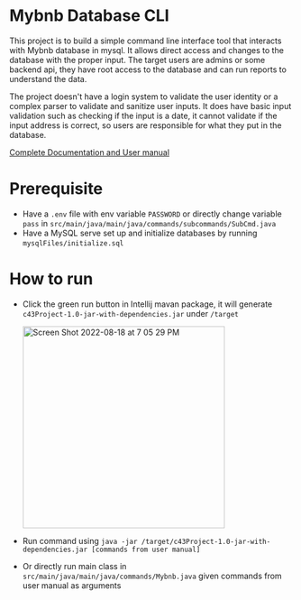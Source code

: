 # Mybnb Database CLI

This project is to build a simple command line interface tool that interacts with Mybnb database in mysql. It allows direct access and changes to the database with the proper input. The target users are admins or some backend api, they have root access to the database and can run reports to understand the data.

The project doesn't have a login system to validate the user identity or a complex parser to validate and sanitize user inputs. It does have basic input validation such as checking if the input is a date, it cannot validate if the input address is correct, so users are responsible for what they put in the database.

[Complete Documentation and User manual](https://docs.google.com/document/d/1_E9HEIFYJf2TkhxW_CuDHhsUBc7a6nC949AJCODEu5w/edit?usp=sharing)

# Prerequisite 
 - Have a `.env` file with env variable `PASSWORD` 
     or directly change variable `pass` in `src/main/java/main/java/commands/subcommands/SubCmd.java`
 - Have a MySQL serve set up and initialize databases by running `mysqlFiles/initialize.sql`

# How to run
  - Click the green run button in Intellij mavan package, it will generate `c43Project-1.0-jar-with-dependencies.jar` under `/target`
  
    <img width="358" alt="Screen Shot 2022-08-18 at 7 05 29 PM" src="https://user-images.githubusercontent.com/78982364/185510057-5a198fee-404c-44ef-a173-d5301f2a2fac.png">
  - Run command using `java -jar /target/c43Project-1.0-jar-with-dependencies.jar [commands from user manual]`

  - Or directly run main class in `src/main/java/main/java/commands/Mybnb.java` given commands from user manual as arguments

